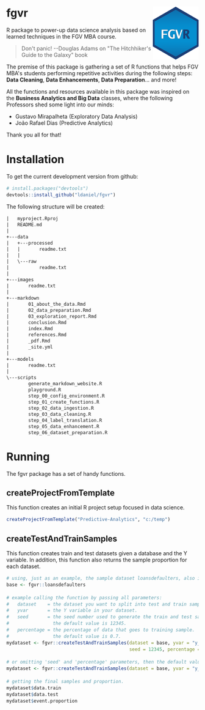 # fgvr <img src='man/figures/logo.png' align="right" height="139" />
R package to power-up data science analysis based on learned techniques in the FGV MBA course.

> Don't panic!
> --Douglas Adams on "The Hitchhiker's Guide to the Galaxy" book

The premise of this package is gathering a set of R functions that helps FGV MBA's students performing repetitive activities during the following steps: **Data Cleaning**, **Data Enhancements**, **Data Preparation**... and more!

All the functions and resources available in this package was inspired on the **Business Analytics and Big Data** classes, where the following Professors shed some light into our minds: 

- Gustavo Mirapalheta (Exploratory Data Analysis)
- João Rafael Dias (Predictive Analytics)

Thank you all for that!

# Installation

To get the current development version from github:

```R
# install.packages("devtools")
devtools::install_github("ldaniel/fgvr")
```
The following structure will be created:
```
|   myproject.Rproj
|   README.md
|
+---data
|   +---processed
|   |       readme.txt
|   |
|   \---raw
|           readme.txt
|
+---images
|       readme.txt
|
+---markdown
|       01_about_the_data.Rmd
|       02_data_preparation.Rmd
|       03_exploration_report.Rmd
|       conclusion.Rmd
|       index.Rmd
|       references.Rmd
|       _pdf.Rmd
|       _site.yml
|
+---models
|       readme.txt
|
\---scripts
        generate_markdown_website.R
        playground.R
        step_00_config_environment.R
        step_01_create_functions.R
        step_02_data_ingestion.R
        step_03_data_cleaning.R
        step_04_label_translation.R
        step_05_data_enhancement.R
        step_06_dataset_preparation.R
```

# Running

The fgvr package has a set of handy functions.

## createProjectFromTemplate

This function creates an initial R project setup focused in data science.

```R
createProjectFromTemplate("Predictive-Analytics", "c:/temp")
```

## createTestAndTrainSamples

This function creates train and test datasets given a database and the Y variable. In addition, this function also returns the sample proportion for each dataset.

```R
# using, just as an example, the sample dataset loansdefaulters, also included in the package 
base <- fgvr::loansdefaulters

# example calling the function by passing all parameters:
#   dataset    = the dataset you want to split into test and train samples.
#   yvar       = the Y variable in your dataset.
#   seed       = the seed number used to generate the train and test samples.
#                the default value is 12345.
#   percentage = the percentage of data that goes to training sample.
#                the default value is 0.7.
mydataset <- fgvr::createTestAndTrainSamples(dataset = base, yvar = "y_loan_defaulter", 
                                             seed = 12345, percentage = 0.7)

# or omitting 'seed' and 'percentage' parameters, then the default values will be used.
mydataset <- fgvr::createTestAndTrainSamples(dataset = base, yvar = "y_loan_defaulter")

# getting the final samples and proportion.
mydataset$data.train
mydataset$data.test
mydataset$event.proportion
```

